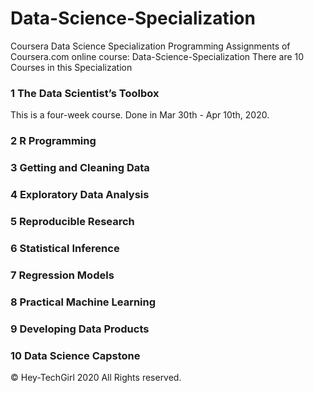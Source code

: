 # Data-Science-Specialization
Coursera Data Science Specialization
Programming Assignments of Coursera.com online course: Data-Science-Specialization
There are 10 Courses in this Specialization

### 1 The Data Scientist’s Toolbox
This is a four-week course. 
Done in Mar 30th - Apr 10th, 2020.

### 2 R Programming
### 3 Getting and Cleaning Data
### 4 Exploratory Data Analysis
### 5 Reproducible Research
### 6 Statistical Inference
### 7 Regression Models
### 8 Practical Machine Learning
### 9 Developing Data Products
### 10 Data Science Capstone



© Hey-TechGirl 2020 All Rights reserved.
